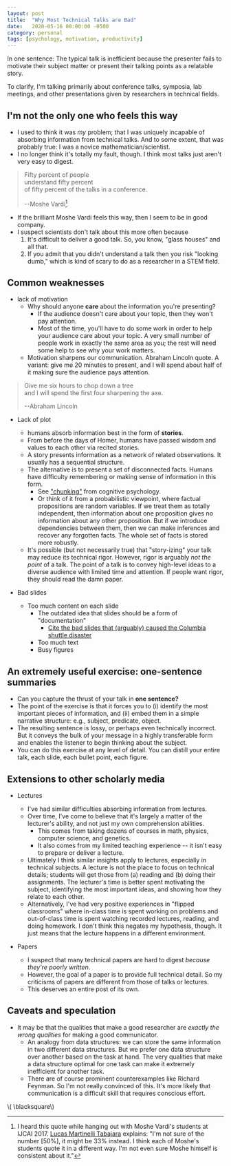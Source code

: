 ```yaml
---
layout: post
title:  "Why Most Technical Talks are Bad"
date:   2020-05-16 00:00:00 -0500
category: personal 
tags: [psychology, motivation, productivity] 
---
```


In one sentence: The typical talk is inefficient 
                 because the presenter fails to 
                 motivate their subject matter
                 or 
                 present their talking points as a relatable story.

To clarify, I'm talking primarily about conference talks, symposia, lab meetings, and other presentations
given by researchers in technical fields.

## I'm not the only one who feels this way

* I used to think it was _my_ problem;
  that I was uniquely incapable of absorbing information from technical talks.
  And to some extent, that was probably true: I was a novice mathematician/scientist. 
* I no longer think it's totally my fault, though.
  I think most talks just aren't very easy to digest.

> Fifty percent of people  
> understand fifty percent  
> of fifty percent of the talks in a conference.
>
> --Moshe Vardi[^1]

* If the brilliant Moshe Vardi feels this way, then I seem to be in good company. 
* I suspect scientists don't talk about this more often because 
    1. It's difficult to deliver a good talk. So, you know, "glass houses" and all that.
    2. If you admit that you didn't understand a talk then you risk "looking dumb,"
       which is kind of scary to do as a researcher in a STEM field.

## Common weaknesses

* lack of motivation
    - Why should anyone **care** about the information you're presenting?
        - If the audience doesn't care about your topic, then they won't pay attention.
        - Most of the time, you'll have to do some work in order to help your audience care about your topic.
          A very small number of people work in exactly the same area as you; the rest will need some help to see why your work matters.
    - Motivation sharpens our communication.
      Abraham Lincoln quote.
      A variant: give me 20 minutes to present, and I will spend about half of it making sure the audience pays attention.

> Give me six hours to chop down a tree  
> and I will spend the first four sharpening the axe.
>
> --Abraham Lincoln

* Lack of plot
    - humans absorb information best in the form of **stories**.
    - From before the days of Homer, humans have passed wisdom and values to each other via recited stories.
    - A story presents information as a network of related observations.
      It usually has a sequential structure.
    - The alternative is to present a set of disconnected facts.
      Humans have difficulty remembering or making sense of information in this form.
        * See ["chunking"](https://en.wikipedia.org/wiki/Chunking_(psychology)) from cognitive psychology.
        * Or think of it from a probabilistic viewpoint, where factual propositions are random variables.
          If we treat them as totally independent, then information about one proposition gives no information about any other proposition.
          But if we introduce dependencies between them, then we can make inferences and recover any forgotten facts.
          The whole set of facts is stored more robustly.
    - It's possible (but not necessarily true) that "story-izing" your talk may reduce its technical rigor.
      However, rigor is arguably _not the point_ of a talk.
      The point of a talk is to convey high-level ideas to a diverse audience with limited time and attention.
      If people want rigor, they should read the damn paper.

* Bad slides
    - Too much content on each slide
        * The outdated idea that slides should be a form of "documentation"
            - [Cite the bad slides that (arguably) caused the Columbia shuttle disaster](https://mcdreeamiemusings.com/blog/2019/4/13/gsux1h6bnt8lqjd7w2t2mtvfg81uhx)
        * Too much text
        * Busy figures


## An extremely useful exercise: one-sentence summaries

* Can you capture the thrust of your talk in **one sentence?** 
* The point of the exercise is that it forces you to (i) identify the most important pieces of information,
  and (ii) embed them in a simple narrative structure: e.g., subject, predicate, object.
* The resulting sentence is lossy, or perhaps even technically incorrect.
  But it conveys the bulk of your message in a highly transferable form
  and enables the listener to begin thinking about the subject.
* You can do this exercise at any level of detail.
  You can distill your entire talk, each slide, each bullet point, each figure.


## Extensions to other scholarly media

* Lectures
    - I've had similar difficulties absorbing information from lectures.
    - Over time, I've come to believe that it's largely a matter of the lecturer's ability,
      and not just my own comprehension abilities.
        * This comes from taking dozens of courses in math, physics, computer science, and genetics.
        * It also comes from my limited teaching experience -- it isn't easy to prepare or deliver a lecture.
    - Ultimately I think similar insights apply to lectures, especially in technical subjects.
      A lecture is not the place to focus on technical details; students will get those from (a) reading and (b) doing their assignments.
      The lecturer's time is better spent motivating the subject, identifying the most important ideas, and showing how they relate to each other.
    - Alternatively, I've had very positive experiences in "flipped classrooms" where in-class time is spent working on problems and out-of-class time is spent watching recorded lectures, reading, and doing homework.
      I don't think this negates my hypothesis, though.
      It just means that the lecture happens in a different environment.

* Papers
    - I suspect that many technical papers are hard to digest _because they're poorly written_.
    - However, the goal of a paper is to provide full technical detail. 
      So my criticisms of papers are different from those of talks or lectures.
    - This deserves an entire post of its own.

## Caveats and speculation

* It may be that the qualities that make a good researcher are _exactly the wrong qualities_ for making a good communicator.
    - An analogy from data structures: we can store the same information in two different data structures.
      But we prefer one data structure over another based on the task at hand.
      The very qualities that make a data structure optimal for one task can make it extremely inefficient for another task. 
    - There are of course prominent counterexamples like Richard Feynman.
      So I'm not really convinced of this.
      It's more likely that communication is a difficult skill that requires conscious effort.

\\( \blacksquare\\)  

[^1]: I heard this quote while hanging out with Moshe Vardi's students at IJCAI 2017.
      [Lucas Martinelli Tabajara](https://www.cs.rice.edu/~lm30/)
      explains: "I'm not sure of the number [50%], it might be 33% instead. 
      I think each of Moshe's students quote it in a different way.
      I'm not even sure Moshe himself is consistent about it."


